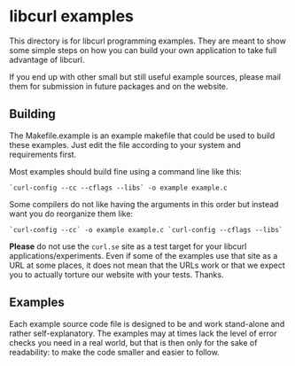 <!--
Copyright (C) 1998 - 2022 Daniel Stenberg, <daniel@haxx.se>, et al.

SPDX-License-Identifier: curl
-->

# libcurl examples

This directory is for libcurl programming examples. They are meant to show
some simple steps on how you can build your own application to take full
advantage of libcurl.

If you end up with other small but still useful example sources, please mail
them for submission in future packages and on the website.

## Building

The Makefile.example is an example makefile that could be used to build these
examples. Just edit the file according to your system and requirements first.

Most examples should build fine using a command line like this:

    `curl-config --cc --cflags --libs` -o example example.c

Some compilers do not like having the arguments in this order but instead
want you do reorganize them like:

    `curl-config --cc` -o example example.c `curl-config --cflags --libs`

**Please** do not use the `curl.se` site as a test target for your libcurl
applications/experiments. Even if some of the examples use that site as a URL
at some places, it does not mean that the URLs work or that we expect you to
actually torture our website with your tests. Thanks.

## Examples

Each example source code file is designed to be and work stand-alone and
rather self-explanatory. The examples may at times lack the level of error
checks you need in a real world, but that is then only for the sake of
readability: to make the code smaller and easier to follow.
